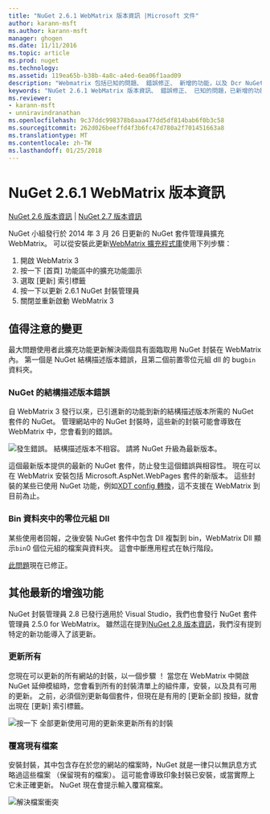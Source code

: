 ```yaml
---
title: "NuGet 2.6.1 WebMatrix 版本資訊 |Microsoft 文件"
author: karann-msft
ms.author: karann-msft
manager: ghogen
ms.date: 11/11/2016
ms.topic: article
ms.prod: nuget
ms.technology: 
ms.assetid: 119ea65b-b38b-4a8c-a4ed-6ea06f1aad09
description: "Webmatrix 包括已知的問題、 錯誤修正、 新增的功能，以及 Dcr NuGet 2.6.1 的版本資訊。"
keywords: "NuGet 2.6.1 WebMatrix 版本資訊、 錯誤修正、 已知的問題，已新增的功能，Dcr"
ms.reviewer:
- karann-msft
- unniravindranathan
ms.openlocfilehash: 9c37ddc998378b8aaa477dd5df814bab6f0b3c58
ms.sourcegitcommit: 262d026beeffd4f3b6fc47d780a2f701451663a8
ms.translationtype: MT
ms.contentlocale: zh-TW
ms.lasthandoff: 01/25/2018
---
```

# <a name="nuget-261-for-webmatrix-release-notes"></a>NuGet 2.6.1 WebMatrix 版本資訊

[NuGet 2.6 版本資訊](../release-notes/nuget-2.6.md) | [NuGet 2.7 版本資訊](../release-notes/nuget-2.7.md)

NuGet 小組發行於 2014 年 3 月 26 日更新的 NuGet 套件管理員擴充 WebMatrix。  可以從安裝此更新[WebMatrix 擴充程式庫](http://extensions.webmatrix.com/packages/NuGetPackageManager/)使用下列步驟：

1. 開啟 WebMatrix 3
2. 按一下 [首頁] 功能區中的擴充功能圖示
3. 選取 [更新] 索引標籤
4. 按一下以更新 2.6.1 NuGet 封裝管理員
6. 關閉並重新啟動 WebMatrix 3

## <a name="notable-changes"></a>值得注意的變更

最大問題使用者此擴充功能更新解決兩個具有面臨取用 NuGet 封裝在 WebMatrix 內。  第一個是 NuGet 結構描述版本錯誤，且第二個前置零位元組 dll 的 bug`bin`資料夾。

### <a name="nuget-schema-version-error"></a>NuGet 的結構描述版本錯誤

自 WebMatrix 3 發行以來，已引進新的功能到新的結構描述版本所需的 NuGet 套件的 NuGet。  管理網站中的 NuGet 封裝時，這些新的封裝可能會導致在 WebMatrix 中，您會看到的錯誤。

![發生錯誤。 結構描述版本不相容。 請將 NuGet 升級為最新版本。](./media/NuGet-2.8/webmatrix-schema-version.png)

這個最新版本提供的最新的 NuGet 套件，防止發生這個錯誤與相容性。 現在可以在 WebMatrix 安裝包括 Microsoft.AspNet.WebPages 套件的新版本。  這些封裝的某些已使用 NuGet 功能，例如[XDT config 轉換](../release-notes/nuget-2.6.md#xdt)，這不支援在 WebMatrix 到目前為止。

### <a name="zero-byte-dlls-in-bin-folder"></a>Bin 資料夾中的零位元組 Dll

某些使用者回報，之後安裝 NuGet 套件中包含 Dll 複製到 bin，WebMatrix Dll 顯示`bin`0 個位元組的檔案與資料夾。  這會中斷應用程式在執行階段。

[此問題](https://nuget.codeplex.com/workitem/4060)現在已修正。

## <a name="other-recent-improvements"></a>其他最新的增強功能

NuGet 封裝管理員 2.8 已發行適用於 Visual Studio，我們也會發行 NuGet 套件管理員 2.5.0 for WebMatrix。  雖然這在提到[NuGet 2.8 版本資訊](../release-notes/nuget-2.8.md#webmatrix-nuget-client-updates)，我們沒有提到特定的新功能導入了該更新。

### <a name="update-all"></a>更新所有

您現在可以更新的所有網站的封裝，以一個步驟 ！  當您在 WebMatrix 中開啟 NuGet 延伸模組時，您會看到所有的封裝清單上的組件庫，安裝，以及具有可用的更新。  之前，必須個別更新每個套件，但現在是有用的 [更新全部] 按鈕，就會出現在 [更新] 索引標籤。

![按一下 全部更新使用可用的更新來更新所有的封裝](./media/NuGet-2.8/webmatrix-update-all.png)

### <a name="overwrite-existing-files"></a>覆寫現有檔案

安裝封裝，其中包含存在於您的網站的檔案時，NuGet 就是一律只以無訊息方式略過這些檔案 （保留現有的檔案）。  這可能會導致印象封裝已安裝，或當實際上它未正確更新。  NuGet 現在會提示輸入覆寫檔案。

![解決檔案衝突](./media/NuGet-2.8/webmatrix-overwrite-file.png)
